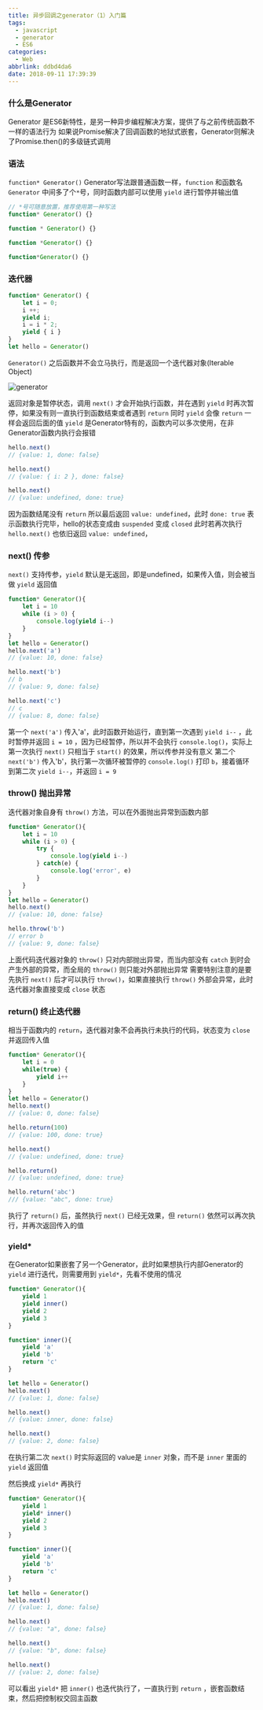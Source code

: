 ```yaml
---
title: 异步回调之generator（1）入门篇
tags:
  - javascript
  - generator
  - ES6
categories:
  - Web
abbrlink: ddbd4da6
date: 2018-09-11 17:39:39
---
```

### 什么是Generator

Generator 是ES6新特性，是另一种异步编程解决方案，提供了与之前传统函数不一样的语法行为
如果说Promise解决了回调函数的地狱式嵌套，Generator则解决了Promise.then()的多级链式调用

### 语法

`function* Generator()` Generator写法跟普通函数一样，`function` 和函数名 `Generator` 中间多了个`*`号，同时函数内部可以使用 `yield` 进行暂停并输出值

```js
// *号可随意放置，推荐使用第一种写法
function* Generator() {}

function * Generator() {}

function *Generator() {}

function*Generator() {}
```
<!--more-->
### 迭代器

```js
function* Generator() {
    let i = 0;
    i ++;
    yield i;
    i = i * 2;
    yield { i }
}
let hello = Generator()
```

`Generator()` 之后函数并不会立马执行，而是返回一个迭代器对象(Iterable Object)

![generator](/images/2018/09/generator1.png)

返回对象是暂停状态，调用 `next()` 才会开始执行函数，并在遇到 `yield` 时再次暂停，如果没有则一直执行到函数结束或者遇到 `return`
同时 `yield` 会像 `return` 一样会返回后面的值
`yield` 是Generator特有的，函数内可以多次使用，在非Generator函数内执行会报错

```js
hello.next()
// {value: 1, done: false}

hello.next()
// {value: { i: 2 }, done: false}

hello.next()
// {value: undefined, done: true}
```

因为函数结尾没有 `return` 所以最后返回 `value: undefined`，此时 `done: true` 表示函数执行完毕，hello的状态变成由 `suspended` 变成 `closed`
此时若再次执行 `hello.next()` 也依旧返回 `value: undefined`，

### next() 传参

`next()` 支持传参，`yield` 默认是无返回，即是undefined，如果传入值，则会被当做 `yield` 返回值

```js
function* Generator(){
	let i = 10
	while (i > 0) {
		console.log(yield i--)
    }
}
let hello = Generator()
hello.next('a')
// {value: 10, done: false}

hello.next('b')
// b
// {value: 9, done: false}

hello.next('c')
// c
// {value: 8, done: false}
```

第一个 `next('a')` 传入'a'，此时函数开始运行，直到第一次遇到 `yield i--` ，此时暂停并返回 `i = 10` ，因为已经暂停，所以并不会执行 `console.log()`，实际上第一次执行 `next()` 只相当于 `start()` 的效果，所以传参并没有意义
第二个 `next('b')` 传入'b'，执行第一次循环被暂停的 `console.log()` 打印 `b`，接着循环到第二次 `yield i--`，并返回 `i = 9`

### throw() 抛出异常

迭代器对象自身有 `throw()` 方法，可以在外面抛出异常到函数内部
```js
function* Generator(){
	let i = 10
	while (i > 0) {
		try {
			console.log(yield i--)
        } catch(e) {
			console.log('error', e)
        }
    }
}
let hello = Generator()
hello.next()
// {value: 10, done: false}

hello.throw('b')
// error b
// {value: 9, done: false}
```

上面代码迭代器对象的 `throw()` 只对内部抛出异常，而当内部没有 `catch` 到时会产生外部的异常，而全局的 `throw()` 则只能对外部抛出异常
需要特别注意的是要先执行 `next()` 后才可以执行 `throw()`，如果直接执行 `throw()` 外部会异常，此时迭代器对象直接变成 `close` 状态

### return() 终止迭代器

相当于函数内的 `return`，迭代器对象不会再执行未执行的代码，状态变为 `close` 并返回传入值

```js
function* Generator(){
    let i = 0
    while(true) {
        yield i++
    }
}
let hello = Generator()
hello.next()
// {value: 0, done: false}

hello.return(100)
// {value: 100, done: true}

hello.next()
// {value: undefined, done: true}

hello.return()
// {value: undefined, done: true}

hello.return('abc')
/// {value: "abc", done: true}
```

执行了 `return()` 后，虽然执行 `next()` 已经无效果，但 `return()` 依然可以再次执行，并再次返回传入的值

### yield*

在Generator如果嵌套了另一个Generator，此时如果想执行内部Generator的 `yield` 进行迭代，则需要用到 `yield*`，先看不使用的情况

```js
function* Generator(){
    yield 1
    yield inner()
    yield 2
    yield 3
}

function* inner(){
    yield 'a'
    yield 'b'
    return 'c'
}

let hello = Generator()
hello.next()
// {value: 1, done: false}

hello.next()
// {value: inner, done: false}

hello.next()
// {value: 2, done: false}
```
在执行第二次 `next()` 时实际返回的 value是 `inner` 对象，而不是 `inner` 里面的 `yield` 返回值

然后换成 `yield*` 再执行

```js
function* Generator(){
    yield 1
    yield* inner()
    yield 2
    yield 3
}

function* inner(){
    yield 'a'
    yield 'b'
    return 'c'
}

let hello = Generator()
hello.next()
// {value: 1, done: false}

hello.next()
// {value: "a", done: false}

hello.next()
// {value: "b", done: false}

hello.next()
// {value: 2, done: false}
```

可以看出 `yield*` 把 `inner()` 也迭代执行了，一直执行到 `return` ，嵌套函数结束，然后把控制权交回主函数

